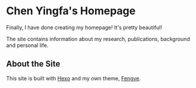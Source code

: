 # Chen Yingfa's Homepage

Finally, I have done creating my homepage! It's pretty beautiful!

The site contains information about my research, publications, background and personal life.

## About the Site

This site is built with [Hexo](https://hexo.io/) and my own theme, [Fengye](https://www.github.com/chen-yingfa/hexo-theme-fengye).
